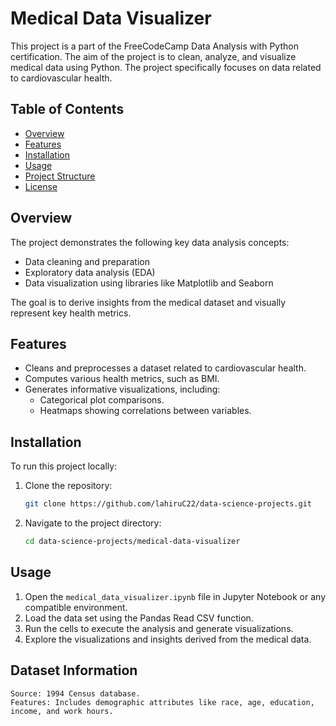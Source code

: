 # Medical Data Visualizer

This project is a part of the FreeCodeCamp Data Analysis with Python certification. The aim of the project is to clean, analyze, and visualize medical data using Python. The project specifically focuses on data related to cardiovascular health.

## Table of Contents
- [Overview](#overview)
- [Features](#features)
- [Installation](#installation)
- [Usage](#usage)
- [Project Structure](#project-structure)
- [License](#license)

## Overview
The project demonstrates the following key data analysis concepts:
- Data cleaning and preparation
- Exploratory data analysis (EDA)
- Data visualization using libraries like Matplotlib and Seaborn

The goal is to derive insights from the medical dataset and visually represent key health metrics.

## Features
- Cleans and preprocesses a dataset related to cardiovascular health.
- Computes various health metrics, such as BMI.
- Generates informative visualizations, including:
  - Categorical plot comparisons.
  - Heatmaps showing correlations between variables.

## Installation

To run this project locally:

1. Clone the repository:
   ```bash
   git clone https://github.com/lahiruC22/data-science-projects.git
   ```
2. Navigate to the project directory:
   ```bash
   cd data-science-projects/medical-data-visualizer
   ```

## Usage

1. Open the `medical_data_visualizer.ipynb` file in Jupyter Notebook or any compatible environment.
2. Load the data set using the Pandas Read CSV function.
3. Run the cells to execute the analysis and generate visualizations.
4. Explore the visualizations and insights derived from the medical data.


## Dataset Information
    Source: 1994 Census database.
    Features: Includes demographic attributes like race, age, education, income, and work hours.

